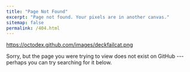 ```yaml
---
title: "Page Not Found"
excerpt: "Page not found. Your pixels are in another canvas."
sitemap: false
permalink: /404.html
---
```


<https://octodex.github.com/images/deckfailcat.png>

Sorry, but the page you were trying to view does not exist on GitHub --- perhaps you can try searching for it below.

<script>
  var GOOG_FIXURL_LANG = 'en';
  var GOOG_FIXURL_SITE = '{{ site.url }}'
</script>
<script src="https://linkhelp.clients.google.com/tbproxy/lh/wm/fixurl.js">
</script>
